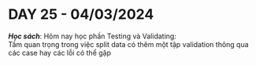 # DAY 25 - 04/03/2024
***Học sách***: Hôm nay học phần Testing và Validating: \
Tầm quan trọng trong việc split data có thêm một tập validation thông qua các case hay các lỗi có thể gặp
